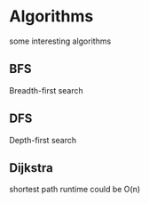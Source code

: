 # Algorithms
some interesting algorithms
## BFS
Breadth-first search
## DFS
Depth-first search
## Dijkstra
shortest path runtime could be O(n)
